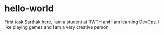 # hello-world
First task
Sarthak here, I am a student at RWTH and I am learning DevOps. 
I like playing games and I am a very creative person.
